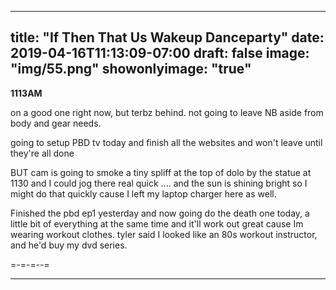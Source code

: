   ---
title: "If Then That Us Wakeup Danceparty"
date: 2019-04-16T11:13:09-07:00
draft: false
image: "img/55.png"
showonlyimage: "true"
---

**1113AM**

on a good one right now, but terbz behind. not going to leave NB aside from body and gear needs.

going to setup PBD tv today and finish all the websites
and won't leave until they're all done

BUT cam is going to smoke a tiny spliff at the top of dolo by the statue at 1130 and I could jog there real quick .... and the sun is shining bright so I might do that quickly cause I left my laptop charger here as well.

Finished the pbd ep1 yesterday and now going do the death one today, a little bit of everything at the same time and it'll work out great cause Im wearing workout clothes. tyler said I looked like an 80s workout instructor, and he'd buy my dvd series.

=-=-=--=
___
